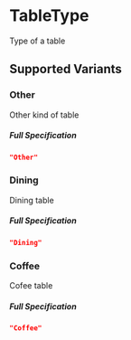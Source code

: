 # TableType

Type of a table


 ## Supported Variants

###  Other

Other kind of table



##### Full Specification
```json
"Other"
```

###  Dining

Dining table



##### Full Specification
```json
"Dining"
```

###  Coffee

Cofee table



##### Full Specification
```json
"Coffee"
```

